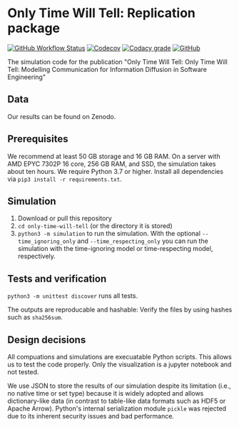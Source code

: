 # Only Time Will Tell: Replication package

[![GitHub Workflow Status](https://img.shields.io/github/workflow/status/michaeldorner/only-time-will-tell/CI)](https://github.com/michaeldorner/only-time-will-tell/actions)
[![Codecov](https://img.shields.io/codecov/c/github/michaeldorner/only-time-will-tell)](https://app.codecov.io/gh/michaeldorner/only-time-will-tell)
[![Codacy grade](https://img.shields.io/codacy/grade/bc4bb89d16074ad981365c00e6a8ed5c)](https://app.codacy.com/gh/michaeldorner/only-time-will-tell/dashboard)
[![GitHub](https://img.shields.io/github/license/michaeldorner/only-time-will-tell)](./LICENSE)

The simulation code for the publication "Only Time Will Tell: Only Time Will Tell: Modelling Communication for Information Diffusion in Software Engineering"


## Data

Our results can be found on Zenodo. 


## Prerequisites

We recommend at least 50 GB storage and 16 GB RAM. On a server with AMD EPYC 7302P 16 core, 256 GB RAM, and SSD, the simulation takes about ten hours. 
We require Python 3.7 or higher. Install all dependencies via ```pip3 install -r requirements.txt```. 


## Simulation

1. Download or pull this repository
2. `cd only-time-will-tell` (or the directory it is stored)
3. `python3 -m simulation` to run the simulation. With the optional ```--time_ignoring_only``` and ```--time_respecting_only``` you can run the simulation with the time-ignoring model or time-respecting model, respectively.


## Tests and verification

`python3 -m unittest discover` runs all tests. 

The outputs are reproducable and hashable: Verify the files by using hashes such as `sha256sum`.


## Design decisions

All compuations and simulations are execuatable Python scripts. This allows us to test the code properly. Only the visualization is a jupyter notebook and not tested. 

We use JSON to store the results of our simulation despite its limitation (i.e., no native time or set type) because it is widely adopted and allows dictionary-like data (in contrast to table-like data formats such as HDF5 or Apache Arrow). Python's internal serialization module `pickle` was rejected due to its inherent security issues and bad performance. 


